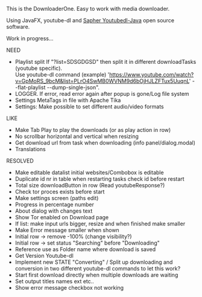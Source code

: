 
This is the DownloaderOne. Easy to work with media downloader.

Using JavaFX, youtube-dl and
[Sapher Youtubedl-Java](https://github.com/sapher/youtubedl-java/ "Named link title") open source software.

Work in progress...

NEED
- Playlist split If "?list=SDSGDGSD" then split it in different downloadTasks (youtube specific).  
  Use youtube-dl command (example) 'https://www.youtube.com/watch?v=GpMoRS_9bcM&list=PLrO4SwMB0WVNM9d6bOjHJLZFTux5UuqnL' --flat-playlist --dump-single-json".
- LOGGER. If error, read error again after popup is gone/Log file system
- Settings MetaTags in file with Apache Tika
- Settings: Make possible to set different audio/video formats

LIKE
- Make Tab Play to play the downloads (or as play action in row)
- No scrollbar horizontal and vertical when resizing
- Get download url from task when downloading (info panel/dialog.modal)
- Translations

RESOLVED
- Make editable datalist initial websites/Combobox is editable
- Duplicate id nr in table when restarting tasks check id before restart
- Total size downloadButton in row (Read youtubeResponse?)
- Check tor proces exists before start
- Make settings screen (paths edit)
- Progress in percentage number
- About dialog with changes text
- Show Tor enabled on Download page
- If list: make input urls bigger, resize and when finished make smaller
- Make Error message smaller when shown
- Initial row -> remove -100% (change visibility?)
- Initial row -> set status "Searching" before "Downloading"
- Reference use as Folder name where download is saved
- Get Version Youtube-dl
- Implement new STATE "Converting" / Split up downloading and conversion in two different youtube-dl commands to let this work?
- Start first download directly when multiple downloads are waiting
- Set output titles names ext etc..
- Show error message checkbox not working
